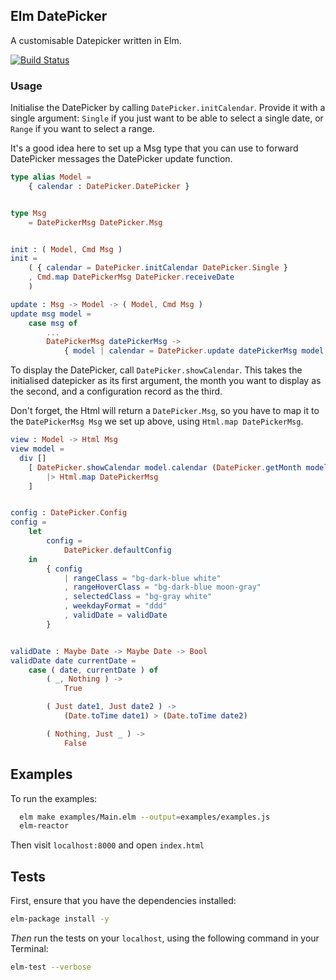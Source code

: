 ## Elm DatePicker

A customisable Datepicker written in Elm.

[![Build Status](https://travis-ci.org/dwyl/elm-datepicker.svg?branch=master)](https://travis-ci.org/dwyl/elm-datepicker)

### Usage

Initialise the DatePicker by calling `DatePicker.initCalendar`. Provide it with a single argument: `Single` if you just want to be able to select a single date, or `Range` if you want to select a range.

It's a good idea here to set up a Msg type that you can use to forward DatePicker messages the DatePicker update function.

```Elm
type alias Model =
    { calendar : DatePicker.DatePicker }


type Msg
    = DatePickerMsg DatePicker.Msg


init : ( Model, Cmd Msg )
init =
    ( { calendar = DatePicker.initCalendar DatePicker.Single }
    , Cmd.map DatePickerMsg DatePicker.receiveDate
    )

update : Msg -> Model -> ( Model, Cmd Msg )
update msg model =
    case msg of
        ...
        DatePickerMsg datePickerMsg ->
            { model | calendar = DatePicker.update datePickerMsg model.calendar } ! []
```

To display the DatePicker, call `DatePicker.showCalendar`. This takes the initialised datepicker as its first argument, the month you want to display as the second, and a configuration record as the third.

Don't forget, the Html will return a `DatePicker.Msg`, so you have to map it to the `DatePickerMsg Msg` we set up above, using `Html.map DatePickerMsg`.

```Elm
view : Model -> Html Msg
view model =
  div []
    [ DatePicker.showCalendar model.calendar (DatePicker.getMonth model.calendar) config
        |> Html.map DatePickerMsg
    ]


config : DatePicker.Config
config =
    let
        config =
            DatePicker.defaultConfig
    in
        { config
            | rangeClass = "bg-dark-blue white"
            , rangeHoverClass = "bg-dark-blue moon-gray"
            , selectedClass = "bg-gray white"
            , weekdayFormat = "ddd"
            , validDate = validDate
        }


validDate : Maybe Date -> Maybe Date -> Bool
validDate date currentDate =
    case ( date, currentDate ) of
        ( _, Nothing ) ->
            True

        ( Just date1, Just date2 ) ->
            (Date.toTime date1) > (Date.toTime date2)

        ( Nothing, Just _ ) ->
            False
```

## Examples

To run the examples:

```sh
  elm make examples/Main.elm --output=examples/examples.js
  elm-reactor
```

Then visit `localhost:8000` and open `index.html`

## Tests

First, ensure that you have the dependencies installed:

```sh
elm-package install -y
```

_Then_ run the tests on your `localhost`,
using the following command in your Terminal:

```sh
elm-test --verbose
```
